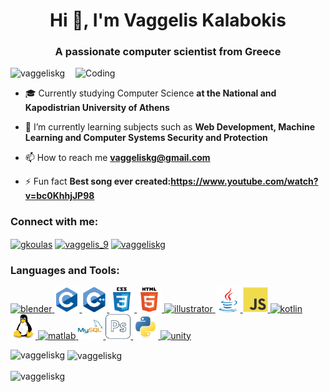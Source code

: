 <h1 align="center">Hi 👋, I'm Vaggelis Kalabokis</h1>
<h3 align="center">A passionate computer scientist from Greece</h3>
<img align="right" alt="Coding" width="400" src="https://www.google.com/search?sca_esv=01c6b6c64d473f5a&rlz=1C5CHFA_enGR960GR960&sxsrf=ADLYWILXroDiSG9MIN9IF_qX4WL4QlnH-Q:1721129559808&q=animated+coding+gif&udm=2&fbs=AEQNm0Aa4sjWe7Rqy32pFwRj0UkWd8nbOJfsBGGB5IQQO6L3J_86uWOeqwdnV0yaSF-x2joQcoZ-0Q2Udkt2zEybT7HdNV1kobqvEwEVRYBCltlBtQd5-pPeakpVgpgEn2RgmgzeZo15rltNMrDtoZe63sl46hHJXZmfPBeZdqdwrtlSxkvce3I&sa=X&ved=2ahUKEwjU_Zigu6uHAxV1gf0HHTz0DykQtKgLegQIFBAB&biw=1440&bih=813&dpr=2#vhid=35X6L1D39_KDvM&vssid=mosaic">

<p align="left"> <img src="https://komarev.com/ghpvc/?username=vaggeliskg&label=Profile%20views&color=0e75b6&style=flat" alt="vaggeliskg" /> </p>

- 🎓 Currently studying Computer Science **at the National and Kapodistrian University of Athens**

- 🌱 I’m currently learning subjects such as **Web Development, Machine Learning and Computer Systems Security and Protection**

- 📫 How to reach me **vaggeliskg@gmail.com**

- ⚡ Fun fact **Best song ever created:https://www.youtube.com/watch?v=bc0KhhjJP98**

<h3 align="left">Connect with me:</h3>
<p align="left">
<a href="https://twitter.com/gkoulas" target="blank"><img align="center" src="https://raw.githubusercontent.com/rahuldkjain/github-profile-readme-generator/master/src/images/icons/Social/twitter.svg" alt="gkoulas" height="30" width="40" /></a>
<a href="https://instagram.com/vaggelis_9" target="blank"><img align="center" src="https://raw.githubusercontent.com/rahuldkjain/github-profile-readme-generator/master/src/images/icons/Social/instagram.svg" alt="vaggelis_9" height="30" width="40" /></a>
<a href="https://www.leetcode.com/vaggeliskg" target="blank"><img align="center" src="https://raw.githubusercontent.com/rahuldkjain/github-profile-readme-generator/master/src/images/icons/Social/leet-code.svg" alt="vaggeliskg" height="30" width="40" /></a>
</p>

<h3 align="left">Languages and Tools:</h3>
<p align="left"> <a href="https://www.blender.org/" target="_blank" rel="noreferrer"> <img src="https://download.blender.org/branding/community/blender_community_badge_white.svg" alt="blender" width="40" height="40"/> </a> <a href="https://www.cprogramming.com/" target="_blank" rel="noreferrer"> <img src="https://raw.githubusercontent.com/devicons/devicon/master/icons/c/c-original.svg" alt="c" width="40" height="40"/> </a> <a href="https://www.w3schools.com/cpp/" target="_blank" rel="noreferrer"> <img src="https://raw.githubusercontent.com/devicons/devicon/master/icons/cplusplus/cplusplus-original.svg" alt="cplusplus" width="40" height="40"/> </a> <a href="https://www.w3schools.com/css/" target="_blank" rel="noreferrer"> <img src="https://raw.githubusercontent.com/devicons/devicon/master/icons/css3/css3-original-wordmark.svg" alt="css3" width="40" height="40"/> </a> <a href="https://www.w3.org/html/" target="_blank" rel="noreferrer"> <img src="https://raw.githubusercontent.com/devicons/devicon/master/icons/html5/html5-original-wordmark.svg" alt="html5" width="40" height="40"/> </a> <a href="https://www.adobe.com/in/products/illustrator.html" target="_blank" rel="noreferrer"> <img src="https://www.vectorlogo.zone/logos/adobe_illustrator/adobe_illustrator-icon.svg" alt="illustrator" width="40" height="40"/> </a> <a href="https://www.java.com" target="_blank" rel="noreferrer"> <img src="https://raw.githubusercontent.com/devicons/devicon/master/icons/java/java-original.svg" alt="java" width="40" height="40"/> </a> <a href="https://developer.mozilla.org/en-US/docs/Web/JavaScript" target="_blank" rel="noreferrer"> <img src="https://raw.githubusercontent.com/devicons/devicon/master/icons/javascript/javascript-original.svg" alt="javascript" width="40" height="40"/> </a> <a href="https://kotlinlang.org" target="_blank" rel="noreferrer"> <img src="https://www.vectorlogo.zone/logos/kotlinlang/kotlinlang-icon.svg" alt="kotlin" width="40" height="40"/> </a> <a href="https://www.linux.org/" target="_blank" rel="noreferrer"> <img src="https://raw.githubusercontent.com/devicons/devicon/master/icons/linux/linux-original.svg" alt="linux" width="40" height="40"/> </a> <a href="https://www.mathworks.com/" target="_blank" rel="noreferrer"> <img src="https://upload.wikimedia.org/wikipedia/commons/2/21/Matlab_Logo.png" alt="matlab" width="40" height="40"/> </a> <a href="https://www.mysql.com/" target="_blank" rel="noreferrer"> <img src="https://raw.githubusercontent.com/devicons/devicon/master/icons/mysql/mysql-original-wordmark.svg" alt="mysql" width="40" height="40"/> </a> <a href="https://www.photoshop.com/en" target="_blank" rel="noreferrer"> <img src="https://raw.githubusercontent.com/devicons/devicon/master/icons/photoshop/photoshop-line.svg" alt="photoshop" width="40" height="40"/> </a> <a href="https://www.python.org" target="_blank" rel="noreferrer"> <img src="https://raw.githubusercontent.com/devicons/devicon/master/icons/python/python-original.svg" alt="python" width="40" height="40"/> </a> <a href="https://unity.com/" target="_blank" rel="noreferrer"> <img src="https://www.vectorlogo.zone/logos/unity3d/unity3d-icon.svg" alt="unity" width="40" height="40"/> </a> </p>

<p><img align="left" src="https://github-readme-stats.vercel.app/api/top-langs?username=vaggeliskg&show_icons=true&locale=en&layout=compact" alt="vaggeliskg" /></p>

<p>&nbsp;<img align="center" src="https://github-readme-stats.vercel.app/api?username=vaggeliskg&show_icons=true&locale=en" alt="vaggeliskg" /></p>

<p><img align="center" src="https://github-readme-streak-stats.herokuapp.com/?user=vaggeliskg&" alt="vaggeliskg" /></p>
